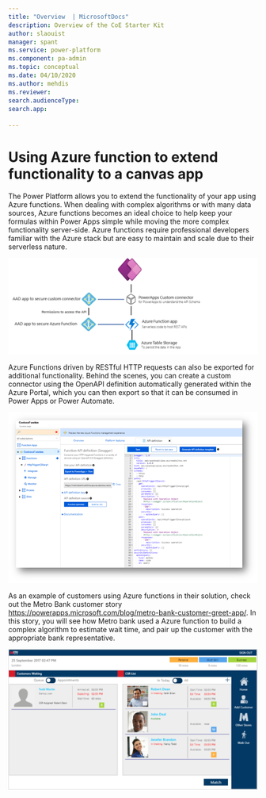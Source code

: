 ```yaml
---
title: "Overview  | MicrosoftDocs"
description: Overview of the CoE Starter Kit
author: slaouist
manager: spant
ms.service: power-platform
ms.component: pa-admin
ms.topic: conceptual
ms.date: 04/10/2020
ms.author: mehdis
ms.reviewer: 
search.audienceType: 
search.app: 
  
---
```

# Using Azure function to extend functionality to a canvas app 

The Power Platform allows you to extend the functionality of your app using Azure functions. When dealing with complex algorithms or with many data sources, Azure functions becomes an ideal choice to help keep your formulas within Power Apps simple while moving the more complex functionality server-side. Azure functions require professional developers familiar with the Azure stack but are easy to maintain and scale due to their serverless nature.

![Azure function export](./media/azurefunctionarch.png)

Azure Functions driven by RESTful HTTP requests can also be exported for additional functionality. Behind the scenes, you can create a custom connector using the OpenAPI definition automatically generated within the Azure Portal, which you can then export so that it can be consumed in Power Apps or Power Automate.


![Azure function export](./media/azurefunction.png)

As an example of customers using Azure functions in their solution, check out the Metro Bank customer story https://powerapps.microsoft.com/blog/metro-bank-customer-greet-app/. In this story, you will see how Metro bank used a Azure function to build a complex algorithm to estimate wait time, and pair up the customer with the appropriate bank representative.

![Azure function export](./media/MetroBank2.png)
